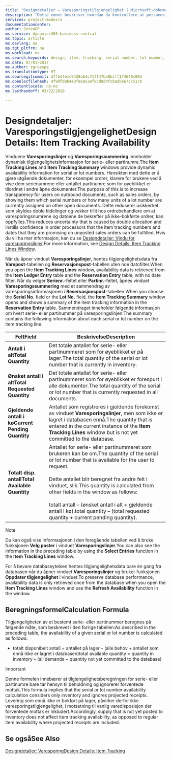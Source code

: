 ```yaml
---
title: "Designdetaljer – Varesporingstilgjengelighet | Microsoft-dokumentasjon"
description: "Dette emnet beskriver hvordan du kontrollere at persoene som behandler ordrer, kan stole på tilgjengeligheten for serie- eller partinumre."
services: project-madeira
documentationcenter: 
author: SorenGP
ms.service: dynamics365-business-central
ms.topic: article
ms.devlang: na
ms.tgt_pltfrm: na
ms.workload: na
ms.search.keywords: design, item, tracking, serial number, lot number, outbound documents
ms.date: 07/01/2017
ms.author: sgroespe
ms.translationtype: HT
ms.sourcegitcommit: d7fb34e1c9428a64c71ff47be8bcff174649c00d
ms.openlocfilehash: 4f9dfd8b4e3fe6052ef8cd0d4fcbadba67c7517b
ms.contentlocale: nb-no
ms.lasthandoff: 03/22/2018

---
```

# <a name="design-details-item-tracking-availability"></a><span data-ttu-id="df4ae-103">Designdetaljer: Varesporingstilgjengelighet</span><span class="sxs-lookup"><span data-stu-id="df4ae-103">Design Details: Item Tracking Availability</span></span>
<span data-ttu-id="df4ae-104">Vinduene **Varesporingslinjer** og **Varesporingssummering** inneholder dynamisk tilgjengelighetsinformasjon for serie- eller partinumre.</span><span class="sxs-lookup"><span data-stu-id="df4ae-104">The **Item Tracking Lines** and **Item Tracking Summary** windows provide dynamic availability information for serial or lot numbers.</span></span> <span data-ttu-id="df4ae-105">Hensikten med dette er å gjøre utgående dokumenter, for eksempel ordrer, klarere for brukere ved å vise dem serienumrene eller antallet partinumre som for øyeblikket er tilordnet i andre åpne dokumenter.</span><span class="sxs-lookup"><span data-stu-id="df4ae-105">The purpose of this is to increase transparency for users on outbound documents, such as sales orders, by showing them which serial numbers or how many units of a lot number are currently assigned on other open documents.</span></span> <span data-ttu-id="df4ae-106">Dette reduserer usikkerhet som skyldes doble tildelinger og vekker tillit hos ordrebehandlere om at varesporingsnumrene og datoene de bekrefter på ikke-bokførte ordrer, kan oppfylles.</span><span class="sxs-lookup"><span data-stu-id="df4ae-106">This reduces uncertainty that is caused by double allocation and instills confidence in order processors that the item tracking numbers and dates that they are promising on unposted sales orders can be fulfilled.</span></span> <span data-ttu-id="df4ae-107">Hvis du vil ha mer informasjon, kan du se [Designdetaljer: Vindu for varesporingslinjer](design-details-item-tracking-lines-window.md).</span><span class="sxs-lookup"><span data-stu-id="df4ae-107">For more information, see [Design Details: Item Tracking Lines Window](design-details-item-tracking-lines-window.md).</span></span>  
  
<span data-ttu-id="df4ae-108">Når du åpner vinduet **Varesporingslinjer**, hentes tilgjengelighetsdata fra **Varepost**-tabellen og **Reservasjonspost**-tabellen uten noe datofilter.</span><span class="sxs-lookup"><span data-stu-id="df4ae-108">When you open the **Item Tracking Lines** window, availability data is retrieved from the **Item Ledger Entry** table and the **Reservation Entry** table, with no date filter.</span></span> <span data-ttu-id="df4ae-109">Når du velger **Serienr.**-feltet eller **Partinr.**-feltet, åpnes vinduet **Varesporingssummering** med et sammendrag av varesporingsinformasjonen i **Reservasjonspost**-tabellen.</span><span class="sxs-lookup"><span data-stu-id="df4ae-109">When you choose the **Serial No.** field or the **Lot No.** field, the **Item Tracking Summary** window opens and shows a summary of the item tracking information in the **Reservation Entry** table.</span></span> <span data-ttu-id="df4ae-110">Sammendraget inneholder følgende informasjon om hvert serie- eller partinummer på varesporingslinjen:</span><span class="sxs-lookup"><span data-stu-id="df4ae-110">The summary contains the following information about each serial or lot number on the item tracking line:</span></span>  
  
|<span data-ttu-id="df4ae-111">Felt</span><span class="sxs-lookup"><span data-stu-id="df4ae-111">Field</span></span>|<span data-ttu-id="df4ae-112">Beskrivelse</span><span class="sxs-lookup"><span data-stu-id="df4ae-112">Description</span></span>|  
|---------------------------------|---------------------------------------|  
|<span data-ttu-id="df4ae-113">**Antall i alt**</span><span class="sxs-lookup"><span data-stu-id="df4ae-113">**Total Quantity**</span></span>|<span data-ttu-id="df4ae-114">Det totale antallet for serie- eller partinummeret som for øyeblikket er på lager.</span><span class="sxs-lookup"><span data-stu-id="df4ae-114">The total quantity of the serial or lot number that is currently in inventory.</span></span>|  
|<span data-ttu-id="df4ae-115">**Ønsket antall i alt**</span><span class="sxs-lookup"><span data-stu-id="df4ae-115">**Total Requested Quantity**</span></span>|<span data-ttu-id="df4ae-116">Det totale antallet for serie- eller partinummeret som for øyeblikket er forespurt i alle dokumenter.</span><span class="sxs-lookup"><span data-stu-id="df4ae-116">The total quantity of the serial or lot number that is currently requested in all documents.</span></span>|  
|<span data-ttu-id="df4ae-117">**Gjeldende antall i kø**</span><span class="sxs-lookup"><span data-stu-id="df4ae-117">**Current Pending Quantity**</span></span>|<span data-ttu-id="df4ae-118">Antallet som registreres i gjeldende forekomst av vinduet **Varesporingslinjer**, men som ikke er lagret i databasen ennå.</span><span class="sxs-lookup"><span data-stu-id="df4ae-118">The quantity that is entered in the current instance of the **Item Tracking Lines** window but is not yet committed to the database.</span></span>|  
|<span data-ttu-id="df4ae-119">**Totalt disp. antall**</span><span class="sxs-lookup"><span data-stu-id="df4ae-119">**Total Available Quantity**</span></span>|<span data-ttu-id="df4ae-120">Antallet for serie- eller partinummeret som brukeren kan be om.</span><span class="sxs-lookup"><span data-stu-id="df4ae-120">The quantity of the serial or lot number that is available for the user to request.</span></span><br /><br /> <span data-ttu-id="df4ae-121">Dette antallet blir beregnet fra andre felt i vinduet, slik:</span><span class="sxs-lookup"><span data-stu-id="df4ae-121">This quantity is calculated from other fields in the window as follows:</span></span><br /><br /> <span data-ttu-id="df4ae-122">totalt antall – (ønsket antall i alt + gjeldende antall i kø).</span><span class="sxs-lookup"><span data-stu-id="df4ae-122">total quantity – (total requested quantity + current pending quantity).</span></span>|  
  
> [!NOTE]  
>  <span data-ttu-id="df4ae-123">Du kan også vise informasjonen i den foregående tabellen ved å bruke funksjonen **Velg poster** i vinduet **Varesporingslinjer**.</span><span class="sxs-lookup"><span data-stu-id="df4ae-123">You can also see the information in the preceding table by using the **Select Entries** function in the **Item Tracking Lines** window.</span></span>  
  
<span data-ttu-id="df4ae-124">For å bevare databaseytelsen hentes tilgjengelighetsdata bare én gang fra databasen når du åpner vinduet **Varesporingslinjer** og bruker funksjonen **Oppdater tilgjengelighet** i vinduet.</span><span class="sxs-lookup"><span data-stu-id="df4ae-124">To preserve database performance, availability data is only retrieved once from the database when you open the **Item Tracking Lines** window and use the **Refresh Availability** function in the window.</span></span>  
  
## <a name="calculation-formula"></a><span data-ttu-id="df4ae-125">Beregningsformel</span><span class="sxs-lookup"><span data-stu-id="df4ae-125">Calculation Formula</span></span>  
<span data-ttu-id="df4ae-126">Tilgjengeligheten av et bestemt serie- eller partinummer beregnes på følgende måte, som beskrevet i den forrige tabellen:</span><span class="sxs-lookup"><span data-stu-id="df4ae-126">As described in the preceding table, the availability of a given serial or lot number is calculated as follows:</span></span>  
  
* <span data-ttu-id="df4ae-127">totalt disponibelt antall = antallet på lager – (alle behov + antallet som ennå ikke er lagret i databasen)</span><span class="sxs-lookup"><span data-stu-id="df4ae-127">total available quantity = quantity in inventory – (all demands + quantity not yet committed to the database)</span></span>  
  
> [!IMPORTANT]  
>  <span data-ttu-id="df4ae-128">Denne formelen innebærer at tilgjengelighetsberegningen for serie- eller partinumre bare tar hensyn til beholdning og ignorerer forventede mottak.</span><span class="sxs-lookup"><span data-stu-id="df4ae-128">This formula implies that the serial or lot number availability calculation considers only inventory and ignores projected receipts.</span></span> <span data-ttu-id="df4ae-129">Levering som ennå ikke er bokført på lager, påvirker derfor ikke varesporingstilgjengelighet, i motsetning til vanlig varedisposisjon der forventede mottak er inkludert.</span><span class="sxs-lookup"><span data-stu-id="df4ae-129">Accordingly, supply that is not yet posted to inventory does not affect item tracking availability, as opposed to regular item availability where projected receipts are included.</span></span>  
  
## <a name="see-also"></a><span data-ttu-id="df4ae-130">Se også</span><span class="sxs-lookup"><span data-stu-id="df4ae-130">See Also</span></span>  
[<span data-ttu-id="df4ae-131">Designdetaljer: Varesporing</span><span class="sxs-lookup"><span data-stu-id="df4ae-131">Design Details: Item Tracking</span></span>](design-details-item-tracking.md)
